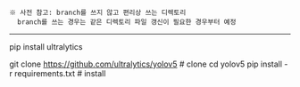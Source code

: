 ```
※ 사전 참고: branch를 쓰지 않고 편리상 쓰는 디렉토리
  branch를 쓰는 경우는 같은 디렉토리 파일 갱신이 필요한 경우부터 예정
```

---




pip install ultralytics


git clone https://github.com/ultralytics/yolov5  # clone
cd yolov5
pip install -r requirements.txt  # install


